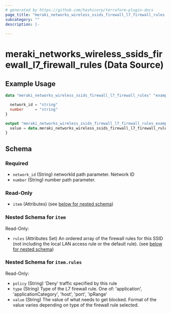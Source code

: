 ```yaml
---
# generated by https://github.com/hashicorp/terraform-plugin-docs
page_title: "meraki_networks_wireless_ssids_firewall_l7_firewall_rules Data Source - terraform-provider-meraki"
subcategory: ""
description: |-
  
---
```


# meraki_networks_wireless_ssids_firewall_l7_firewall_rules (Data Source)



## Example Usage

```terraform
data "meraki_networks_wireless_ssids_firewall_l7_firewall_rules" "example" {

  network_id = "string"
  number     = "string"
}

output "meraki_networks_wireless_ssids_firewall_l7_firewall_rules_example" {
  value = data.meraki_networks_wireless_ssids_firewall_l7_firewall_rules.example.item
}
```

<!-- schema generated by tfplugindocs -->
## Schema

### Required

- `network_id` (String) networkId path parameter. Network ID
- `number` (String) number path parameter.

### Read-Only

- `item` (Attributes) (see [below for nested schema](#nestedatt--item))

<a id="nestedatt--item"></a>
### Nested Schema for `item`

Read-Only:

- `rules` (Attributes Set) An ordered array of the firewall rules for this SSID (not including the local LAN access rule or the default rule). (see [below for nested schema](#nestedatt--item--rules))

<a id="nestedatt--item--rules"></a>
### Nested Schema for `item.rules`

Read-Only:

- `policy` (String) 'Deny' traffic specified by this rule
- `type` (String) Type of the L7 firewall rule. One of: 'application', 'applicationCategory', 'host', 'port', 'ipRange'
- `value` (String) The value of what needs to get blocked. Format of the value varies depending on type of the firewall rule selected.
